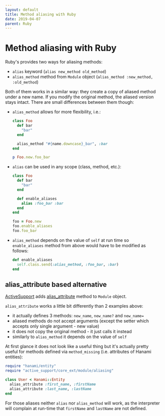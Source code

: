 ```yaml
---
layout: default
title: Method aliasing with Ruby
date: 2019-04-07
parent: Ruby
---
```


# Method aliasing with Ruby

Ruby's provides two ways for aliasing methods:

- `alias` keyword (`alias new_method old_method`)
- `alias_method` method from `Module` object (`alias_method :new_method, :old_method`)

Both of them works in a similar way: they create a copy of aliased method under a new name. If you modify the original method, the aliased version stays intact. There are small differences between them though:

- `alias_method` allows for more flexibility, i.e.:

    ```ruby
    class Foo
      def bar
        "bar"
      end

      alias_method "#{name.downcase}_bar", :bar
    end

    p Foo.new.foo_bar
    ```

- `alias` can be used in any scope (class, method, etc.):

    ```ruby
    class Foo
      def bar
        "bar"
      end

      def enable_aliases
        alias :foo_bar :bar
      end
    end

    foo = Foo.new
    foo.enable_aliases
    foo.foo_bar
    ```

- `alias_method` depends on the value of `self` at run time so `enable_aliases` method from above would have to be modified as follows:

  ```ruby
  def enable_aliases
    self.class.send(:alias_method, :foo_bar, :bar)
  end
  ```

## alias_attribute based alternative

[ActiveSupport](https://github.com/rails/rails/tree/master/activesupport) adds [alias_attribute](https://github.com/rails/rails/blob/master/activesupport/lib/active_support/core_ext/module/aliasing.rb#L21) method to `Module` object.

`alias_attribute` works a little bit differently than 2 examples above:

- it actually defines 3 methods: `new_name`, `new_name?` and `new_name=`
- aliased methods do not accept arguments (except the setter which accepts only single argument - new value)
- it does not copy the original method - it just calls it instead
- similarly to `alias_method` it depends on the value of `self`

At first glance it does not look like a useful thing but it's actually pretty useful for methods defined via `method_missing` (i.e. attributes of Hanami entities):

```ruby
require "hanami/entity"
require "active_support/core_ext/module/aliasing"

class User < Hanami::Entity
  alias_attribute :first_name, :firstName
  alias_attribute :last_name, :lastName
end
```

For those aliases neither `alias` nor `alias_method` will work, as the interpreter will complain at run-time that `firstName` and `lastName` are not defined.
